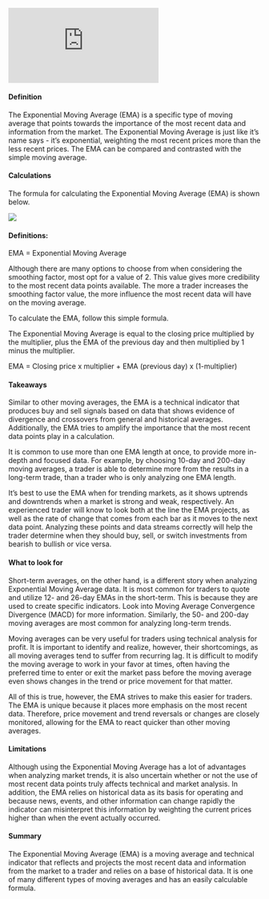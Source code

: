 #### <iframe src="https://www.youtube.com/embed/n7Oo_aFsqaA?&amp;wmode=opaque" frameborder="0" allowfullscreen=""></iframe>

#### Definition

The Exponential Moving Average (EMA) is a specific type of moving average that points towards the importance of the most recent data and information from the market. The Exponential Moving Average is just like it’s name says - it’s exponential, weighting the most recent prices more than the less recent prices. The EMA can be compared and contrasted with the simple moving average.

#### Calculations

The formula for calculating the Exponential Moving Average (EMA) is shown below.

![](https://s3.amazonaws.com/cdn.freshdesk.com/data/helpdesk/attachments/production/43152566305/original/6q0NncihbqE5Nc8UFE1q3tbRao7njXdTyw.png?1598367287)

#### Definitions:

EMA = Exponential Moving Average

Although there are many options to choose from when considering the smoothing factor, most opt for a value of 2. This value gives more credibility to the most recent data points available. The more a trader increases the smoothing factor value, the more influence the most recent data will have on the moving average.

To calculate the EMA, follow this simple formula.

The Exponential Moving Average is equal to the closing price multiplied by the multiplier, plus the EMA of the previous day and then multiplied by 1 minus the multiplier.

EMA = Closing price x multiplier + EMA (previous day) x (1-multiplier)

#### Takeaways

Similar to other moving averages, the EMA is a technical indicator that produces buy and sell signals based on data that shows evidence of divergence and crossovers from general and historical averages. Additionally, the EMA tries to amplify the importance that the most recent data points play in a calculation. 

It is common to use more than one EMA length at once, to provide more in-depth and focused data. For example, by choosing 10-day and 200-day moving averages, a trader is able to determine more from the results in a long-term trade, than a trader who is only analyzing one EMA length.

It’s best to use the EMA when for trending markets, as it shows uptrends and downtrends when a market is strong and weak, respectively. An experienced trader will know to look both at the line the EMA projects, as well as the rate of change that comes from each bar as it moves to the next data point. Analyzing these points and data streams correctly will help the trader determine when they should buy, sell, or switch investments from bearish to bullish or vice versa.

#### What to look for

Short-term averages, on the other hand, is a different story when analyzing Exponential Moving Average data. It is most common for traders to quote and utilize 12- and 26-day EMAs in the short-term. This is because they are used to create specific indicators. Look into Moving Average Convergence Divergence (MACD) for more information. Similarly, the 50- and 200-day moving averages are most common for analyzing long-term trends.

Moving averages can be very useful for traders using technical analysis for profit. It is important to identify and realize, however, their shortcomings, as all moving averages tend to suffer from recurring lag. It is difficult to modify the moving average to work in your favor at times, often having the preferred time to enter or exit the market pass before the moving average even shows changes in the trend or price movement for that matter.

All of this is true, however, the EMA strives to make this easier for traders. The EMA is unique because it places more emphasis on the most recent data. Therefore, price movement and trend reversals or changes are closely monitored, allowing for the EMA to react quicker than other moving averages.

#### Limitations

Although using the Exponential Moving Average has a lot of advantages when analyzing market trends, it is also uncertain whether or not the use of most recent data points truly affects technical and market analysis. In addition, the EMA relies on historical data as its basis for operating and because news, events, and other information can change rapidly the indicator can misinterpret this information by weighting the current prices higher than when the event actually occurred. 

#### Summary

The Exponential Moving Average (EMA) is a moving average and technical indicator that reflects and projects the most recent data and information from the market to a trader and relies on a base of historical data. It is one of many different types of moving averages and has an easily calculable formula.